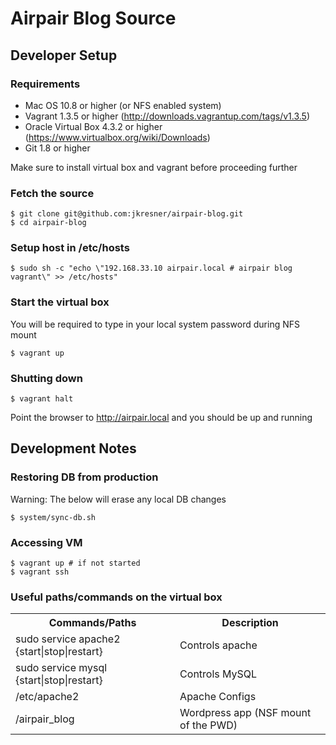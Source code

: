 # Airpair Blog Source

## Developer Setup

### Requirements

* Mac OS 10.8 or higher (or NFS enabled system)
* Vagrant 1.3.5 or higher (http://downloads.vagrantup.com/tags/v1.3.5)
* Oracle Virtual Box 4.3.2 or higher (https://www.virtualbox.org/wiki/Downloads)
* Git 1.8 or higher

Make sure to install virtual box and vagrant before proceeding further

### Fetch the source

```
$ git clone git@github.com:jkresner/airpair-blog.git
$ cd airpair-blog
```

### Setup host in /etc/hosts

```
$ sudo sh -c "echo \"192.168.33.10 airpair.local # airpair blog vagrant\" >> /etc/hosts"
```

### Start the virtual box

You will be required to type in your local system password during NFS mount

```
$ vagrant up
```

### Shutting down

```
$ vagrant halt
```

Point the browser to http://airpair.local and you should be up and running

## Development Notes

### Restoring DB from production

Warning: The below will erase any local DB changes

```
$ system/sync-db.sh
```

### Accessing VM

```
$ vagrant up # if not started
$ vagrant ssh
```

### Useful paths/commands on the virtual box

<table>
  <tr>
    <th>Commands/Paths</th>
    <th>Description</th>
  </tr>
  <tr>
    <td>sudo service apache2 {start|stop|restart}</td>
    <td>Controls apache</td>
  </tr>
  <tr>
    <td>sudo service mysql {start|stop|restart}</td>
    <td>Controls MySQL</td>
  </tr>
  <tr>
    <td>/etc/apache2</td>
    <td>Apache Configs</td>
  </tr>
  <tr>
    <td>/airpair_blog</td>
    <td>Wordpress app (NSF mount of the PWD)</td>
  </tr>
</table>
